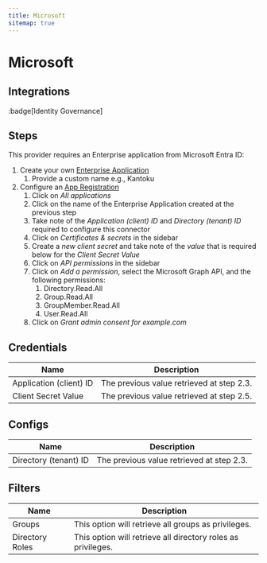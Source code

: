 ```yaml
---
title: Microsoft
sitemap: true
---
```


# Microsoft

## Integrations

:badge[Identity Governance]

## Steps

This provider requires an Enterprise application from Microsoft Entra ID:

1. Create your own [Enterprise Application](https://entra.microsoft.com/#view/Microsoft_AAD_IAM/StartboardApplicationsMenuBlade/~/AppAppsPreview)
   1. Provide a custom name e.g., Kantoku
2. Configure an [App Registration](https://entra.microsoft.com/#view/Microsoft_AAD_RegisteredApps/ApplicationsListBlade/quickStartType~/null/sourceType/Microsoft_AAD_IAM)
   1. Click on *All applications*
   2. Click on the name of the Enterprise Application created at the previous step
   3. Take note of the *Application (client) ID* and *Directory (tenant) ID* required to configure this connector
   4. Click on *Certificates & secrets* in the sidebar
   5. Create a *new client secret* and take note of the *value* that is required below for the *Client Secret Value*
   6. Click on *API permissions* in the sidebar
   7. Click on *Add a permission*, select the Microsoft Graph API, and the following permissions:
      1. Directory.Read.All
      2. Group.Read.All
      3.  GroupMember.Read.All
      4.  User.Read.All
   8. Click on *Grant admin consent for example.com*

## Credentials

|Name|Description|
|---|---|
| Application (client) ID | The previous value retrieved at step 2.3. |
| Client Secret Value | The previous value retrieved at step 2.5. |

## Configs

|Name|Description|
|---|---|
| Directory (tenant) ID | The previous value retrieved at step 2.3. |

## Filters

|Name|Description|
|---|---|
| Groups | This option will retrieve all groups as privileges. |
| Directory Roles | This option will retrieve all directory roles as privileges. |